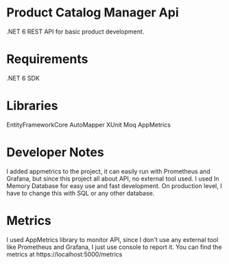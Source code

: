 # Product Catalog Manager Api
.NET 6 REST API for basic product development.

# Requirements
.NET 6 SDK

# Libraries
EntityFrameworkCore
AutoMapper
XUnit
Moq
AppMetrics

# Developer Notes
I added appmetrics to the project, it can easily run with Prometheus and Grafana, but since this project all about API, no external tool used.
I used In Memory Database for easy use and fast development. On production level, I have to change this with SQL or any other database.

# Metrics
I used AppMetrics library to monitor API, since I don't use any external tool like Prometheus and Grafana, I just use console to report it.  You can find the metrics at
https://localhost:5000/metrics
